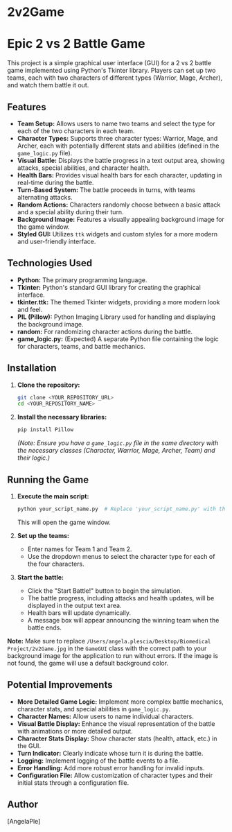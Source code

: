 # 2v2Game
# Epic 2 vs 2 Battle Game

This project is a simple graphical user interface (GUI) for a 2 vs 2 battle game implemented using Python's Tkinter library. Players can set up two teams, each with two characters of different types (Warrior, Mage, Archer), and watch them battle it out.

## Features

* **Team Setup:** Allows users to name two teams and select the type for each of the two characters in each team.
* **Character Types:** Supports three character types: Warrior, Mage, and Archer, each with potentially different stats and abilities (defined in the `game_logic.py` file).
* **Visual Battle:** Displays the battle progress in a text output area, showing attacks, special abilities, and character health.
* **Health Bars:** Provides visual health bars for each character, updating in real-time during the battle.
* **Turn-Based System:** The battle proceeds in turns, with teams alternating attacks.
* **Random Actions:** Characters randomly choose between a basic attack and a special ability during their turn.
* **Background Image:** Features a visually appealing background image for the game window.
* **Styled GUI:** Utilizes `ttk` widgets and custom styles for a more modern and user-friendly interface.

## Technologies Used

* **Python:** The primary programming language.
* **Tkinter:** Python's standard GUI library for creating the graphical interface.
* **tkinter.ttk:** The themed Tkinter widgets, providing a more modern look and feel.
* **PIL (Pillow):** Python Imaging Library used for handling and displaying the background image.
* **random:** For randomizing character actions during the battle.
* **game\_logic.py:** (Expected) A separate Python file containing the logic for characters, teams, and battle mechanics.

## Installation

1.  **Clone the repository:**
    ```bash
    git clone <YOUR_REPOSITORY_URL>
    cd <YOUR_REPOSITORY_NAME>
    ```

2.  **Install the necessary libraries:**
    ```bash
    pip install Pillow
    ```
    *(Note: Ensure you have a `game_logic.py` file in the same directory with the necessary classes (Character, Warrior, Mage, Archer, Team) and their logic.)*

## Running the Game

1.  **Execute the main script:**
    ```bash
    python your_script_name.py  # Replace 'your_script_name.py' with the actual name of this file
    ```
    This will open the game window.

2.  **Set up the teams:**
    * Enter names for Team 1 and Team 2.
    * Use the dropdown menus to select the character type for each of the four characters.

3.  **Start the battle:**
    * Click the "Start Battle!" button to begin the simulation.
    * The battle progress, including attacks and health updates, will be displayed in the output text area.
    * Health bars will update dynamically.
    * A message box will appear announcing the winning team when the battle ends.



**Note:** Make sure to replace `/Users/angela.plescia/Desktop/Biomedical Project/2v2Game.jpg` in the `GameGUI` class with the correct path to your background image for the application to run without errors. If the image is not found, the game will use a default background color.

## Potential Improvements

* **More Detailed Game Logic:** Implement more complex battle mechanics, character stats, and special abilities in `game_logic.py`.
* **Character Names:** Allow users to name individual characters.
* **Visual Battle Display:** Enhance the visual representation of the battle with animations or more detailed output.
* **Character Stats Display:** Show character stats (health, attack, etc.) in the GUI.
* **Turn Indicator:** Clearly indicate whose turn it is during the battle.
* **Logging:** Implement logging of the battle events to a file.
* **Error Handling:** Add more robust error handling for invalid inputs.
* **Configuration File:** Allow customization of character types and their initial stats through a configuration file.

## Author
[AngelaPle]

